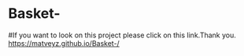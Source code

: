 # Basket-
#If you want to look on this project please click on this link.Thank you.
https://matveyz.github.io/Basket-/
